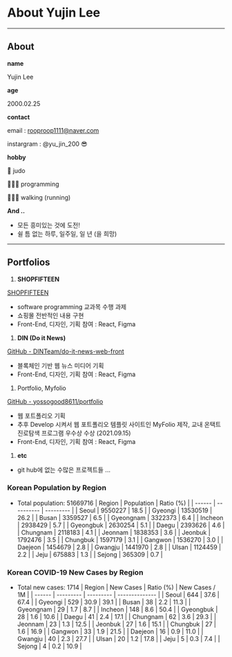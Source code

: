 # About Yujin Lee

---

## About

**name**

Yujin Lee

**age**

2000.02.25

**contact**

email : rooproop1111@naver.com

instargram : @yu_jin_200 😎

**hobby**

🥋 judo

👩🏻‍💻 programming

🚶🏻‍♀️ walking (running)

**And ..**

- 모든 흥미있는 것에 도전!
- 쉴 틈 없는 하루, 일주일, 일 년 (을 희망)

---

## Portfolios

1. **SHOPFIFTEEN**

[SHOPFIFTEEN](https://github.com/SHOPFIFTEEN)

- software programming 교과목 수행 과제
- 쇼핑몰 전반적인 내용 구현
- Front-End, 디자인, 기획 참여 : React, Figma

1. **DIN (Do it News)**

[GitHub - DINTeam/do-it-news-web-front](https://github.com/DINTeam/do-it-news-web-front)

- 블록체인 기반 웹 뉴스 미디어 기획
- Front-End, 디자인, 기획 참여 : React, Figma

1. Portfolio, Myfolio

[GitHub - yossogood8611/portfolio](https://github.com/yossogood8611/portfolio)

- 웹 포트폴리오 기획
- 추후 Develop 시켜서 웹 포트폴리오 템플릿 사이트인 MyFolio 제작, 교내 온택트 진로탐색 프로그램 우수상 수상 (2021.09.15)
- Front-End, 디자인, 기획 참여 : React, Figma

1. **etc**
- git hub에 없는 수많은 프로젝트들 ...





### Korean Population by Region
* Total population: 51669716
| Region | Population | Ratio (%) |
| ------ | ---------- | --------- |
| Seoul | 9550227 | 18.5 |
| Gyeongi | 13530519 | 26.2 |
| Busan | 3359527 | 6.5 |
| Gyeongnam | 3322373 | 6.4 |
| Incheon | 2938429 | 5.7 |
| Gyeongbuk | 2630254 | 5.1 |
| Daegu | 2393626 | 4.6 |
| Chungnam | 2118183 | 4.1 |
| Jeonnam | 1838353 | 3.6 |
| Jeonbuk | 1792476 | 3.5 |
| Chungbuk | 1597179 | 3.1 |
| Gangwon | 1536270 | 3.0 |
| Daejeon | 1454679 | 2.8 |
| Gwangju | 1441970 | 2.8 |
| Ulsan | 1124459 | 2.2 |
| Jeju | 675883 | 1.3 |
| Sejong | 365309 | 0.7 |

### Korean COVID-19 New Cases by Region
* Total new cases: 1714
| Region | New Cases | Ratio (%) | New Cases / 1M |
| ------ | --------- | --------- | -------------- |
| Seoul | 644 | 37.6 | 67.4 |
| Gyeongi | 529 | 30.9 | 39.1 |
| Busan | 38 | 2.2 | 11.3 |
| Gyeongnam | 29 | 1.7 | 8.7 |
| Incheon | 148 | 8.6 | 50.4 |
| Gyeongbuk | 28 | 1.6 | 10.6 |
| Daegu | 41 | 2.4 | 17.1 |
| Chungnam | 62 | 3.6 | 29.3 |
| Jeonnam | 23 | 1.3 | 12.5 |
| Jeonbuk | 27 | 1.6 | 15.1 |
| Chungbuk | 27 | 1.6 | 16.9 |
| Gangwon | 33 | 1.9 | 21.5 |
| Daejeon | 16 | 0.9 | 11.0 |
| Gwangju | 40 | 2.3 | 27.7 |
| Ulsan | 20 | 1.2 | 17.8 |
| Jeju | 5 | 0.3 | 7.4 |
| Sejong | 4 | 0.2 | 10.9 |
